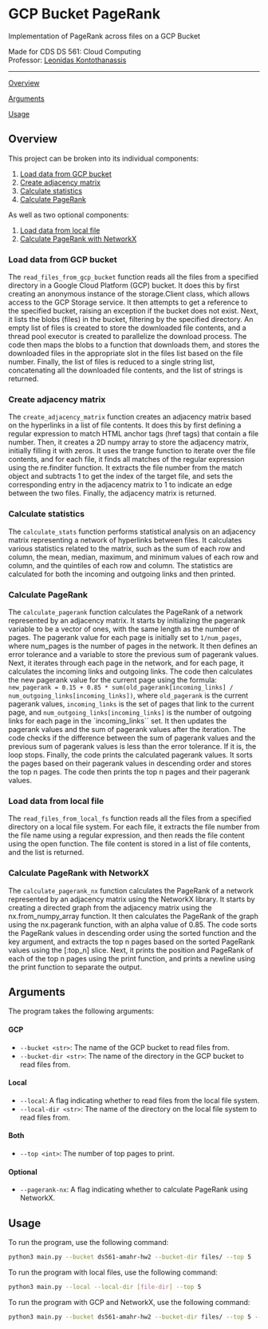 # GCP Bucket PageRank

Implementation of PageRank across files on a GCP Bucket

Made for CDS DS 561: Cloud Computing  
Professor: [Leonidas Kontothanassis](https://www.bu.edu/cds-faculty/profile/kthanasi/)

---

[Overview](#overview)

[Arguments](#arguments)

[Usage](#usage)

## Overview

This project can be broken into its individual components:

1. [Load data from GCP bucket](#load-data-from-gcp-bucket)
2. [Create adjacency matrix](#create-adjacency-matrix)
3. [Calculate statistics](#calculate-statistics)
4. [Calculate PageRank](#calculate-pagerank)

As well as two optional components:

1. [Load data from local file](#load-data-from-local-file)
2. [Calculate PageRank with NetworkX](#calculate-pagerank-with-networkx)

### Load data from GCP bucket

The `read_files_from_gcp_bucket` function reads all the files from a specified directory in a Google Cloud Platform (GCP) bucket. It does this by first creating an anonymous instance of the storage.Client class, which allows access to the GCP Storage service. It then attempts to get a reference to the specified bucket, raising an exception if the bucket does not exist. Next, it lists the blobs (files) in the bucket, filtering by the specified directory. An empty list of files is created to store the downloaded file contents, and a thread pool executor is created to parallelize the download process. The code then maps the blobs to a function that downloads them, and stores the downloaded files in the appropriate slot in the files list based on the file number. Finally, the list of files is reduced to a single string list, concatenating all the downloaded file contents, and the list of strings is returned.

### Create adjacency matrix

The `create_adjacency_matrix` function creates an adjacency matrix based on the hyperlinks in a list of file contents. It does this by first defining a regular expression to match HTML anchor tags (href tags) that contain a file number. Then, it creates a 2D numpy array to store the adjacency matrix, initially filling it with zeros. It uses the trange function to iterate over the file contents, and for each file, it finds all matches of the regular expression using the re.finditer function. It extracts the file number from the match object and subtracts 1 to get the index of the target file, and sets the corresponding entry in the adjacency matrix to 1 to indicate an edge between the two files. Finally, the adjacency matrix is returned.

### Calculate statistics

The `calculate_stats` function performs statistical analysis on an adjacency matrix representing a network of hyperlinks between files. It calculates various statistics related to the matrix, such as the sum of each row and column, the mean, median, maximum, and minimum values of each row and column, and the quintiles of each row and column. The statistics are calculated for both the incoming and outgoing links and then printed.

### Calculate PageRank

The `calculate_pagerank` function calculates the PageRank of a network represented by an adjacency matrix. It starts by initializing the pagerank variable to be a vector of ones, with the same length as the number of pages. The pagerank value for each page is initially set to `1/num_pages`, where num_pages is the number of pages in the network. It then defines an error tolerance and a variable to store the previous sum of pagerank values. Next, it iterates through each page in the network, and for each page, it calculates the incoming links and outgoing links. The code then calculates the new pagerank value for the current page using the formula: `new_pagerank = 0.15 + 0.85 * sum(old_pagerank[incoming_links] / num_outgoing_links[incoming_links])`, where `old_pagerank` is the current pagerank values, `incoming_links` is the set of pages that link to the current page, and `num_outgoing_links[incoming_links]` is the number of outgoing links for each page in the `incoming_links`` set. It then updates the pagerank values and the sum of pagerank values after the iteration. The code checks if the difference between the sum of pagerank values and the previous sum of pagerank values is less than the error tolerance. If it is, the loop stops. Finally, the code prints the calculated pagerank values. It sorts the pages based on their pagerank values in descending order and stores the top n pages. The code then prints the top n pages and their pagerank values.

### Load data from local file

The `read_files_from_local_fs` function reads all the files from a specified directory on a local file system. For each file, it extracts the file number from the file name using a regular expression, and then reads the file content using the open function. The file content is stored in a list of file contents, and the list is returned.

### Calculate PageRank with NetworkX

The `calculate_pagerank_nx` function calculates the PageRank of a network represented by an adjacency matrix using the NetworkX library. It starts by creating a directed graph from the adjacency matrix using the nx.from_numpy_array function. It then calculates the PageRank of the graph using the nx.pagerank function, with an alpha value of 0.85. The code sorts the PageRank values in descending order using the sorted function and the key argument, and extracts the top n pages based on the sorted PageRank values using the [:top_n] slice. Next, it prints the position and PageRank of each of the top n pages using the print function, and prints a newline using the print function to separate the output.

## Arguments

The program takes the following arguments:

#### GCP

- `--bucket <str>`: The name of the GCP bucket to read files from.
- `--bucket-dir <str>`: The name of the directory in the GCP bucket to read files from.

#### Local

- `--local`: A flag indicating whether to read files from the local file system.
- `--local-dir <str>`: The name of the directory on the local file system to read files from.

#### Both

- `--top <int>`: The number of top pages to print.

#### Optional

- `--pagerank-nx`: A flag indicating whether to calculate PageRank using NetworkX.

## Usage

To run the program, use the following command:

```bash
python3 main.py --bucket ds561-amahr-hw2 --bucket-dir files/ --top 5
```

To run the program with local files, use the following command:

```bash
python3 main.py --local --local-dir [file-dir] --top 5
```

To run the program with GCP and NetworkX, use the following command:

```bash
python3 main.py --bucket ds561-amahr-hw2 --bucket-dir files/ --top 5 --pagerank-nx
```
